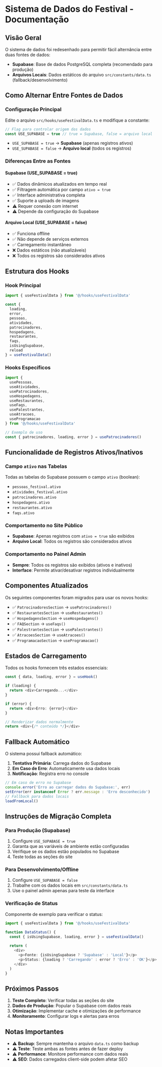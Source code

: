 # Sistema de Dados do Festival - Documentação

## Visão Geral

O sistema de dados foi redesenhado para permitir fácil alternância entre duas fontes de dados:
- **Supabase**: Base de dados PostgreSQL completa (recomendado para produção)
- **Arquivos Locais**: Dados estáticos do arquivo `src/constants/data.ts` (fallback/desenvolvimento)

## Como Alternar Entre Fontes de Dados

### Configuração Principal

Edite o arquivo `src/hooks/useFestivalData.ts` e modifique a constante:

```typescript
// Flag para controlar origem dos dados
const USE_SUPABASE = true // true = Supabase, false = arquivo local
```

- `USE_SUPABASE = true` → **Supabase** (apenas registros ativos)
- `USE_SUPABASE = false` → **Arquivo local** (todos os registros)

### Diferenças Entre as Fontes

#### Supabase (USE_SUPABASE = true)
- ✅ Dados dinâmicos atualizados em tempo real
- ✅ Filtragem automática por campo `ativo = true`
- ✅ Interface administrativa completa
- ✅ Suporte a uploads de imagens
- ⚠️ Requer conexão com internet
- ⚠️ Depende da configuração do Supabase

#### Arquivo Local (USE_SUPABASE = false)
- ✅ Funciona offline
- ✅ Não depende de serviços externos
- ✅ Carregamento instantâneo
- ❌ Dados estáticos (não atualizáveis)
- ❌ Todos os registros são considerados ativos

## Estrutura dos Hooks

### Hook Principal
```typescript
import { useFestivalData } from '@/hooks/useFestivalData'

const {
  loading,
  error,
  pessoas,
  atividades,
  patrocinadores,
  hospedagens,
  restaurantes,
  faqs,
  isUsingSupabase,
  reload
} = useFestivalData()
```

### Hooks Específicos
```typescript
import { 
  usePessoas,
  useAtividades,
  usePatrocinadores,
  useHospedagens,
  useRestaurantes,
  useFaqs,
  usePalestrantes,
  useAtracoes,
  useProgramacao
} from '@/hooks/useFestivalData'

// Exemplo de uso
const { patrocinadores, loading, error } = usePatrocinadores()
```

## Funcionalidade de Registros Ativos/Inativos

### Campo `ativo` nas Tabelas

Todas as tabelas do Supabase possuem o campo `ativo` (boolean):
- `pessoas_festival.ativo`
- `atividades_festival.ativo`
- `patrocinadores.ativo`
- `hospedagens.ativo`
- `restaurantes.ativo`
- `faqs.ativo`

### Comportamento no Site Público

- **Supabase**: Apenas registros com `ativo = true` são exibidos
- **Arquivo Local**: Todos os registros são considerados ativos

### Comportamento no Painel Admin

- **Sempre**: Todos os registros são exibidos (ativos e inativos)
- **Interface**: Permite ativar/desativar registros individualmente

## Componentes Atualizados

Os seguintes componentes foram migrados para usar os novos hooks:

- ✅ `PatrocinadoresSection` → `usePatrocinadores()`
- ✅ `RestaurantesSection` → `useRestaurantes()`
- ✅ `HospedagensSection` → `useHospedagens()`
- ✅ `FAQSection` → `useFaqs()`
- ✅ `PalestrantesSection` → `usePalestrantes()`
- ✅ `AtracoesSection` → `useAtracoes()`
- ✅ `ProgramacaoSection` → `useProgramacao()`

## Estados de Carregamento

Todos os hooks fornecem três estados essenciais:

```typescript
const { data, loading, error } = useHook()

if (loading) {
  return <div>Carregando...</div>
}

if (error) {
  return <div>Erro: {error}</div>
}

// Renderizar dados normalmente
return <div>{/* conteúdo */}</div>
```

## Fallback Automático

O sistema possui fallback automático:
1. **Tentativa Primária**: Carrega dados do Supabase
2. **Em Caso de Erro**: Automaticamente usa dados locais
3. **Notificação**: Registra erro no console

```typescript
// Em caso de erro no Supabase
console.error('Erro ao carregar dados do Supabase:', err)
setError(err instanceof Error ? err.message : 'Erro desconhecido')
// Fallback para dados locais
loadFromLocal()
```

## Instruções de Migração Completa

### Para Produção (Supabase)
1. Configure `USE_SUPABASE = true`
2. Garanta que as variáveis de ambiente estão configuradas
3. Verifique se os dados estão populados no Supabase
4. Teste todas as seções do site

### Para Desenvolvimento/Offline
1. Configure `USE_SUPABASE = false`
2. Trabalhe com os dados locais em `src/constants/data.ts`
3. Use o painel admin apenas para teste da interface

### Verificação de Status
Componente de exemplo para verificar o status:
```typescript
import { useFestivalData } from '@/hooks/useFestivalData'

function DataStatus() {
  const { isUsingSupabase, loading, error } = useFestivalData()
  
  return (
    <div>
      <p>Fonte: {isUsingSupabase ? 'Supabase' : 'Local'}</p>
      <p>Status: {loading ? 'Carregando' : error ? 'Erro' : 'OK'}</p>
    </div>
  )
}
```

## Próximos Passos

1. **Teste Completo**: Verificar todas as seções do site
2. **Dados de Produção**: Popular o Supabase com dados reais
3. **Otimização**: Implementar cache e otimizações de performance
4. **Monitoramento**: Configurar logs e alertas para erros

## Notas Importantes

- ⚠️ **Backup**: Sempre mantenha o arquivo `data.ts` como backup
- ⚠️ **Teste**: Teste ambas as fontes antes de fazer deploy
- ⚠️ **Performance**: Monitore performance com dados reais
- ⚠️ **SEO**: Dados carregados client-side podem afetar SEO